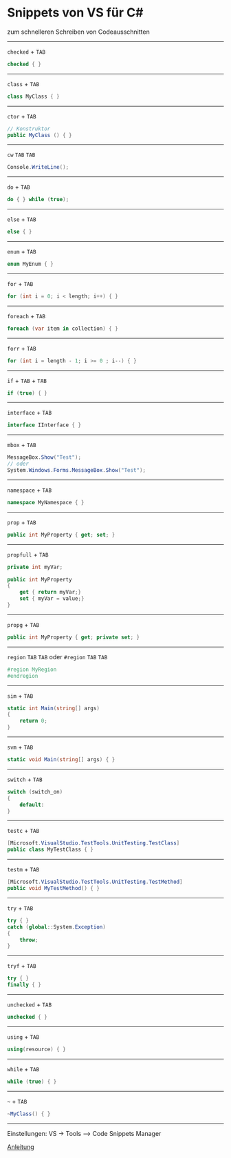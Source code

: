 # Snippets von VS für C# #

zum schnelleren Schreiben von Codeausschnitten
<!-- 
#todo
Snippet für Console.WriteLine("description : {0}", object o);

#todo
Snippet für Console.ReadKey();
-->
---

<!-- auskommentiert, weil eher für 'C# Fortgeschritten'-Kurs relevant -->
<!-- `Attribute` + `TAB`

```csharp
[AttributeUsage(global::System.AttributeTargets.All, Inherited = false, AllowMultiple = true)]
sealed class MyAttribute : Attribute
{
    // See the attribute guidelines at
    //  http://go.microsoft.com/fwlink/?LinkId=85236
    readonly string positionalString;

   // This is a positional argument
   public MyAttribute (string positionalString)
   {
        this.positionalString = positionalString;

       // TODO: Implement code here
       throw new NotImplementedException();
   }

    public string PositionalString
    {
        get { return positionalString; }
    }

   // This is a named argument
   public int NamedInt { get; set; }
}
```

--- -->

`checked` + `TAB`

```csharp
checked { }
```

---

`class` + `TAB`

```csharp
class MyClass { }
```

---

`ctor` + `TAB`

```csharp
// Konstruktor
public MyClass () { }
```

---

`cw` `TAB` `TAB`

```csharp
Console.WriteLine();
```

---

`do` + `TAB`

```csharp
do { } while (true);
```

---

`else` + `TAB`

```csharp
else { }
```

---

`enum` + `TAB`

```csharp
enum MyEnum { }
```

---

<!-- auskommentiert, weil eher für 'C# Fortgeschritten'-Kurs relevant -->
<!-- `equals` + `TAB`

```csharp
// override object.Equals
public override bool Equals (object obj)
{
    //
    // See the full list of guidelines at
    //   http://go.microsoft.com/fwlink/?LinkID=85237  
    // and also the guidance for operator== at
    //   http://go.microsoft.com/fwlink/?LinkId=85238
    //

    if (obj == null || GetType() != obj.GetType())
    {
        return false;
    }

    // TODO: write your implementation of Equals() here
    throw new NotImplementedException();
    return base.Equals (obj);
}

// override object.GetHashCode
public override int GetHashCode()
{
    // TODO: write your implementation of GetHashCode() here
    throw new NotImplementedException();
    return base.GetHashCode();
}
```

--- -->

<!-- auskommentiert, weil eher für 'C# Fortgeschritten'-Kurs relevant -->
<!-- `Exception` + `TAB`

```csharp
[Serializable]
public class MyException : Exception
{
  public MyException() { }
  public MyException( string message ) : base( message ) { }
  public MyException( string message, Exception inner ) : base( message, inner ) { }
  protected MyException(
    System.Runtime.Serialization.SerializationInfo info,
    System.Runtime.Serialization.StreamingContext context ) : base( info, context ) { }
}
```

--- -->

`for` + `TAB`

```csharp
for (int i = 0; i < length; i++) { }
```

---

`foreach` + `TAB`

```csharp
foreach (var item in collection) { }
```

---

`forr` + `TAB`

```csharp
for (int i = length - 1; i >= 0 ; i--) { }
```

---

`if` + `TAB` + `TAB`

```csharp
if (true) { }
```

---

<!-- auskommentiert, weil eher für 'C# Fortgeschritten'-Kurs relevant -->
<!-- `#if` + `TAB` + `TAB`

```csharp
#if true
#endif
```

--- -->

<!-- auskommentiert, weil eher für 'C# Fortgeschritten'-Kurs relevant -->
<!-- `indexer` + `TAB`

```csharp
public object this[int index]
{
    get { /* return the specified index here */ }
    set { /* set the specified index to value here */ }
}
```

--- -->

`interface` + `TAB`

```csharp
interface IInterface { }
```

---
<!-- auskommentiert, weil eher für 'C# Fortgeschritten'-Kurs relevant -->
<!-- `invoke` + `TAB`

```csharp
EventHandler temp = MyEvent;
if (temp != null)
{
    temp();
}
```

--- -->
<!-- auskommentiert, weil eher für 'C# Fortgeschritten'-Kurs relevant -->
<!-- `iterator` + `TAB`

```csharp
public System.Collections.Generic.IEnumerator<ElementType> GetEnumerator()
{
    throw new NotImplementedException();
    yield return default(ElementType);
}
```

--- -->
<!-- auskommentiert, weil eher für 'C# Fortgeschritten'-Kurs relevant -->
<!-- `iterindex` + `TAB`

```csharp
public MyViewIterator MyView
{
    get
    {
        return new MyViewIterator(this);
    }
}

public class MyViewIterator
{
    readonly MyViewIterator outer;

    internal MyViewIterator(MyViewIterator outer)
    {
        this.outer = outer;
    }

    // TODO: provide an appropriate implementation here
    public int Length { get { return 1; } }

    public ElementType this[int index]
    {
        get
        {
            //
            // TODO: implement indexer here
            //
            // you have full access to MyViewIterator privates
            //
            throw new NotImplementedException();
            return default(ElementType);
        }
    }

    public System.Collections.Generic.IEnumerator<ElementType> GetEnumerator()
    {
        for (int i = 0; i < this.Length; i++)
        {
            yield return this[i];
        }
    }
}
```

--- -->
<!-- auskommentiert, weil eher für 'C# Fortgeschritten'-Kurs relevant. Thema: Threads -->
<!-- `lock` + `TAB`

```csharp
lock (this) { }
```

--- -->

`mbox` + `TAB`

```csharp
MessageBox.Show("Test");
// oder
System.Windows.Forms.MessageBox.Show("Test");
```

---

`namespace` + `TAB`

```csharp
namespace MyNamespace { }
```

---

`prop` + `TAB`

```csharp
public int MyProperty { get; set; }
```

---
<!-- auskommentiert, weil eher für 'C# Fortgeschritten'-Kurs relevant -->
<!-- `propa` + `TAB`

```csharp
public static int GetMyProperty(DependencyObject obj)
{
    return (int)obj.GetValue(MyPropertyProperty);
}

public static void SetMyProperty(DependencyObject obj, int value)
{
    obj.SetValue(MyPropertyProperty, value);
}

// Using a DependencyProperty as the backing store for MyProperty.  This enables animation, styling, binding, etc...
public static readonly DependencyProperty MyPropertyProperty =
    DependencyProperty.RegisterAttached("MyProperty", typeof(int), typeof(ownerclass), new PropertyMetadata(0));
```

--- -->
<!-- auskommentiert, weil eher für 'C# Fortgeschritten'-Kurs relevant -->
<!-- `propdb` + `TAB`

```csharp
public int MyProperty
{
    get { return (int)GetValue(MyPropertyProperty); }
    set { SetValue(MyPropertyProperty, value); }
}

// Using a DependencyProperty as the backing store for MyProperty.  This enables animation, styling, binding, etc...
public static readonly DependencyProperty MyPropertyProperty =
    DependencyProperty.Register("MyProperty", typeof(int), typeof(ownerclass), new PropertyMetadata(0));
```

--- -->

`propfull` + `TAB`

```csharp
private int myVar;

public int MyProperty
{
    get { return myVar;}
    set { myVar = value;}
}
```

---

`propg` + `TAB`

```csharp
public int MyProperty { get; private set; }
```

---

`region` `TAB` `TAB`
oder
`#region` `TAB` `TAB`

```csharp
#region MyRegion
#endregion
```

---

`sim` + `TAB`

```csharp
static int Main(string[] args)
{
    return 0;
}
```

---
<!-- auskommentiert, weil eher für 'C# Fortgeschritten'-Kurs relevant -->
<!-- `struct` + `TAB`

```csharp
struct MyStruct { }
```

--- -->

`svm` + `TAB`

```csharp
static void Main(string[] args) { }
```

---

`switch` + `TAB`

```csharp
switch (switch_on)
{
    default:
}
```

---

`testc` + `TAB`

```csharp
[Microsoft.VisualStudio.TestTools.UnitTesting.TestClass]
public class MyTestClass { }
```

---

`testm` + `TAB`

```csharp
[Microsoft.VisualStudio.TestTools.UnitTesting.TestMethod]
public void MyTestMethod() { }
```

---

`try` + `TAB`

```csharp
try { }
catch (global::System.Exception)
{
    throw;
}
```

---

`tryf` + `TAB`

```csharp
try { }
finally { }
```

---

`unchecked` + `TAB`

```csharp
unchecked { }
```

---
<!-- auskommentiert, weil eher für 'C# Fortgeschritten'-Kurs relevant -->
<!-- `unsafe` + `TAB`

```csharp
unsafe { }
```

--- -->

`using` + `TAB`

```csharp
using(resource) { }
```

---

`while` + `TAB`

```csharp
while (true) { }
```

---

`~` + `TAB`

```csharp
~MyClass() { }
```

---

Einstellungen: VS -> Tools –> Code Snippets Manager

[Anleitung](https://docs.microsoft.com/de-de/visualstudio/ide/visual-csharp-code-snippets?view=vs-2019&redirectedfrom=MSDN)
